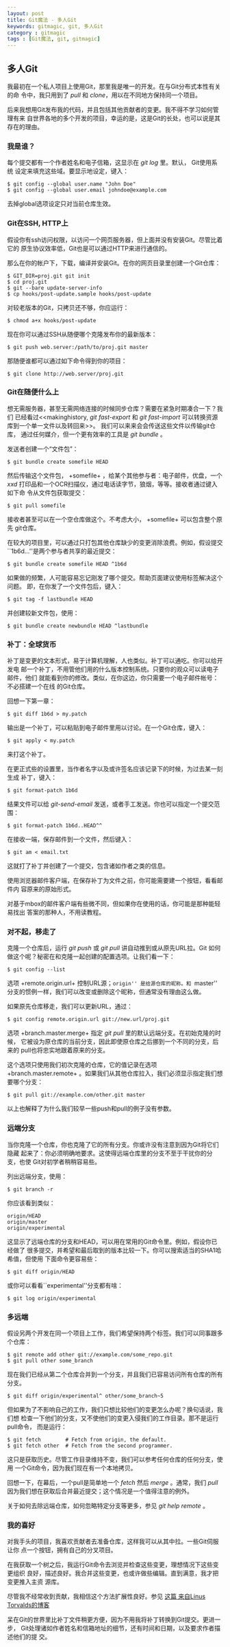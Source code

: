 ```yaml
---
layout: post
title: Git魔法 - 多人Git
keywords: gitmagic, git, 多人Git
category : gitmagic
tags : [Git魔法, git, gitmagic]
---
```

## 多人Git ##

我最初在一个私人项目上使用Git，那里我是唯一的开发。在与Git分布式本性有关的命
令中，我只用到了 *pull* 和 *clone*，用以在不同地方保持同一个项目。

后来我想用Git发布我的代码，并且包括其他贡献者的变更。我不得不学习如何管理有来
自世界各地的多个开发的项目，幸运的是，这是Git的长处，也可以说是其存在的理由。

### 我是谁？ ###

每个提交都有一个作者姓名和电子信箱，这显示在 *git log* 里。默认， Git使用系统
设定来填充这些域。要显示地设定，键入：

    $ git config --global user.name "John Doe"
    $ git config --global user.email johndoe@example.com

去掉global选项设定只对当前仓库生效。

### Git在SSH, HTTP上 ###

假设你有ssh访问权限，以访问一个网页服务器，但上面并没有安装Git。尽管比着它的
原生协议效率低，Git也是可以通过HTTP来进行通信的。

那么在你的帐户下，下载，编译并安装Git。在你的网页目录里创建一个Git仓库：

    $ GIT_DIR=proj.git git init
    $ cd proj.git
    $ git --bare update-server-info
    $ cp hooks/post-update.sample hooks/post-update

对较老版本的Git，只拷贝还不够，你应运行：

    $ chmod a+x hooks/post-update

现在你可以通过SSH从随便哪个克隆发布你的最新版本：

    $ git push web.server:/path/to/proj.git master

那随便谁都可以通过如下命令得到你的项目：

    $ git clone http://web.server/proj.git

### Git在随便什么上 ###

想无需服务器，甚至无需网络连接的时候同步仓库？需要在紧急时期凑合一下？我们
已经看过<<makinghistory, *git fast-export* 和 *git fast-import* 可以转换资源
库到一个单一文件以及转回来>>。 我们可以来来会会传送这些文件以传输git仓库，
通过任何媒介，但一个更有效率的工具是 *git bundle* 。

发送者创建一个“文件包”：

    $ git bundle create somefile HEAD

然后传输这个文件包， +somefile+ ，给某个其他参与者：电子邮件，优盘，一个
*xxd* 打印品和一个OCR扫描仪，通过电话读字节，狼烟，等等。接收者通过键入如下命
令从文件包获取提交：

    $ git pull somefile

接收者甚至可以在一个空仓库做这个。不考虑大小， +somefile+ 可以包含整个原先
git仓库。

在较大的项目里，可以通过只打包其他仓库缺少的变更消除浪费。例如，假设提交
``1b6d...''是两个参与者共享的最近提交：

    $ git bundle create somefile HEAD ^1b6d

如果做的频繁，人可能容易忘记刚发了哪个提交。帮助页面建议使用标签解决这个问题。
即，在你发了一个文件包后，键入：

    $ git tag -f lastbundle HEAD

并创建较新文件包，使用：

    $ git bundle create newbundle HEAD ^lastbundle

### 补丁：全球货币 ###

补丁是变更的文本形式，易于计算机理解，人也类似。补丁可以通吃。你可以给开发电
邮一个补丁，不用管他们用的什么版本控制系统。只要你的观众可以读电子邮件，他们
就能看到你的修改。类似，在你这边，你只需要一个电子邮件帐号：不必搭建一个在线
的Git仓库。

回想一下第一章：

    $ git diff 1b6d > my.patch

输出是一个补丁，可以粘贴到电子邮件里用以讨论。在一个Git仓库，键入：

    $ git apply < my.patch

来打这个补丁。

在更正式些的设置里，当作者名字以及或许签名应该记录下的时候，为过去某一刻生成
补丁，键入：

    $ git format-patch 1b6d

结果文件可以给 *git-send-email* 发送，或者手工发送。你也可以指定一个提交范围：

    $ git format-patch 1b6d..HEAD^^

在接收一端，保存邮件到一个文件，然后键入：

    $ git am < email.txt

这就打了补丁并创建了一个提交，包含诸如作者之类的信息。

使用浏览器邮件客户端，在保存补丁为文件之前，你可能需要建一个按钮，看看邮件内
容原来的原始形式。

对基于mbox的邮件客户端有些微不同，但如果你在使用的话，你可能是那种能轻易找出
答案的那种人，不用读教程。

### 对不起，移走了 ###

克隆一个仓库后，运行 *git push* 或 *git pull* 讲自动推到或从原先URL拉。Git
如何做这个呢？秘密在和克隆一起创建的配置选项。让我们看一下：

    $ git config --list

选项 +remote.origin.url+ 控制URL源；``origin'' 是给源仓库的昵称。和
``master'' 分支的惯例一样，我们可以改变或删除这个昵称，但通常没有理由这么做。

如果原先仓库移走，我们可以更新URL，通过：

    $ git config remote.origin.url git://new.url/proj.git

选项 +branch.master.merge+ 指定 *git pull* 里的默认远端分支。在初始克隆的时候，
它被设为原仓库的当前分支，因此即使原仓库之后挪到一个不同的分支，后来的
pull也将忠实地跟着原来的分支。

这个选项只使用我们初次克隆的仓库，它的值记录在选项 +branch.master.remote+
。如果我们从其他仓库拉入，我们必须显示指定我们想要哪个分支：

    $ git pull git://example.com/other.git master

以上也解释了为什么我们较早一些push和pull的例子没有参数。

### 远端分支 ###

当你克隆一个仓库，你也克隆了它的所有分支。你或许没有注意到因为Git将它们隐藏
起来了：你必须明确地要求。这使得远端仓库里的分支不至于干扰你的分支，也使
Git对初学者稍稍容易些。

列出远端分支，使用：

    $ git branch -r

你应该看到类似：

    origin/HEAD
    origin/master
    origin/experimental

这显示了远端仓库的分支和HEAD，可以用在常用的Git命令里。例如，假设你已经做了
很多提交，并希望和最后取到的版本比较一下。你可以搜索适当的SHA1哈希值，但使用
下面命令更容易些：

    $ git diff origin/HEAD

或你可以看看``experimental''分支都有啥：

    $ git log origin/experimental

### 多远端 ###

假设另两个开发在同一个项目上工作，我们希望保持两个标签。我们可以同事跟多个仓库：

    $ git remote add other git://example.com/some_repo.git
    $ git pull other some_branch

现在我们已经从第二个仓库合并到一个分支，并且我们已容易访问所有仓库的所有
分支。

    $ git diff origin/experimental^ other/some_branch~5

但如果为了不影响自己的工作，我们只想比较他们的变更怎么办呢？换句话说，我们想
检查一下他们的分支，又不使他们的变更入侵我们的工作目录。那不是运行pull命令，
而是运行：

    $ git fetch        # Fetch from origin, the default.
    $ git fetch other  # Fetch from the second programmer.

这只是获取历史。尽管工作目录维持不变，我们可以参考任何仓库的任何分支，使用
一个Git命令，因为我们现在有一个本地拷贝。

回想一下，在幕后，一个pull是简单地一个 *fetch* 然后 *merge* 。通常，我们
*pull* 因为我们想在获取后合并最近提交；这个情况是一个值得注意的例外。

关于如何去除远端仓库，如何忽略特定分支等更多，参见 *git help remote* 。

### 我的喜好 ###

对我手头的项目，我喜欢贡献者去准备仓库，这样我可以从其中拉。一些Git伺服让你
点一个按钮，拥有自己的分叉项目。

在我获取一个树之后，我运行Git命令去浏览并检查这些变更，理想情况下这些变更组织
良好，描述良好。我合并这些变更，也或许做些编辑。直到满意，我才把变更推入主资
源库。

尽管我不经常收到贡献，我相信这个方法扩展性良好。参见
[这篇
来自Linus Torvalds的博客](http://torvalds-family.blogspot.com/2009/06/happiness-is-warm-scm.html)

呆在Git的世界里比补丁文件稍更方便，因为不用我将补丁转换到Git提交。更进一步，
Git处理诸如作者姓名和信箱地址的细节，还有时间和日期，以及要求作者描述他们的提
交。
